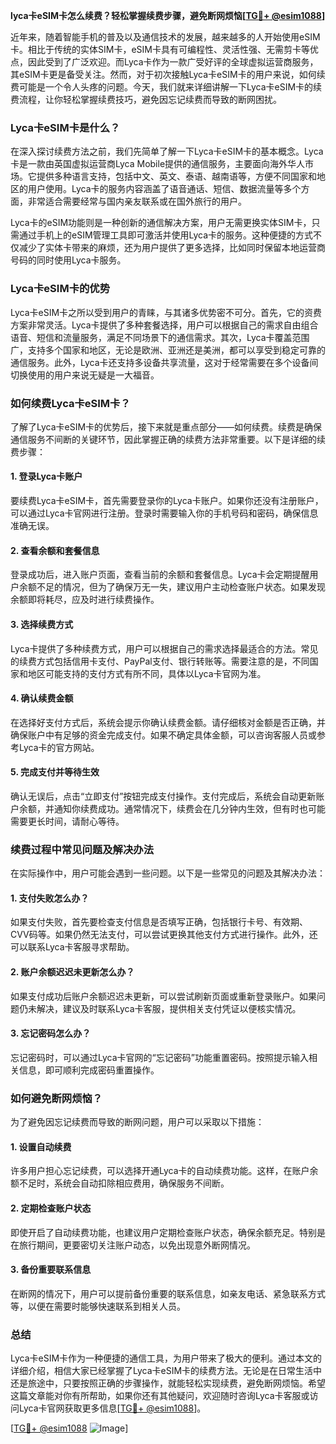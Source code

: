 **lyca卡eSIM卡怎么续费？轻松掌握续费步骤，避免断网烦恼[[TG💪+ @esim1088](https://t.me/s/esim1088)]**

近年来，随着智能手机的普及以及通信技术的发展，越来越多的人开始使用eSIM卡。相比于传统的实体SIM卡，eSIM卡具有可编程性、灵活性强、无需剪卡等优点，因此受到了广泛欢迎。而Lyca卡作为一款广受好评的全球虚拟运营商服务，其eSIM卡更是备受关注。然而，对于初次接触Lyca卡eSIM卡的用户来说，如何续费可能是一个令人头疼的问题。今天，我们就来详细讲解一下Lyca卡eSIM卡的续费流程，让你轻松掌握续费技巧，避免因忘记续费而导致的断网困扰。

### Lyca卡eSIM卡是什么？

在深入探讨续费方法之前，我们先简单了解一下Lyca卡eSIM卡的基本概念。Lyca卡是一款由英国虚拟运营商Lyca Mobile提供的通信服务，主要面向海外华人市场。它提供多种语言支持，包括中文、英文、泰语、越南语等，方便不同国家和地区的用户使用。Lyca卡的服务内容涵盖了语音通话、短信、数据流量等多个方面，非常适合需要经常与国内亲友联系或在国外旅行的用户。

Lyca卡的eSIM功能则是一种创新的通信解决方案，用户无需更换实体SIM卡，只需通过手机上的eSIM管理工具即可激活并使用Lyca卡的服务。这种便捷的方式不仅减少了实体卡带来的麻烦，还为用户提供了更多选择，比如同时保留本地运营商号码的同时使用Lyca卡服务。

### Lyca卡eSIM卡的优势

Lyca卡eSIM卡之所以受到用户的青睐，与其诸多优势密不可分。首先，它的资费方案非常灵活。Lyca卡提供了多种套餐选择，用户可以根据自己的需求自由组合语音、短信和流量服务，满足不同场景下的通信需求。其次，Lyca卡覆盖范围广，支持多个国家和地区，无论是欧洲、亚洲还是美洲，都可以享受到稳定可靠的通信服务。此外，Lyca卡还支持多设备共享流量，这对于经常需要在多个设备间切换使用的用户来说无疑是一大福音。

### 如何续费Lyca卡eSIM卡？

了解了Lyca卡eSIM卡的优势后，接下来就是重点部分——如何续费。续费是确保通信服务不间断的关键环节，因此掌握正确的续费方法非常重要。以下是详细的续费步骤：

#### 1. 登录Lyca卡账户

要续费Lyca卡eSIM卡，首先需要登录你的Lyca卡账户。如果你还没有注册账户，可以通过Lyca卡官网进行注册。登录时需要输入你的手机号码和密码，确保信息准确无误。

#### 2. 查看余额和套餐信息

登录成功后，进入账户页面，查看当前的余额和套餐信息。Lyca卡会定期提醒用户余额不足的情况，但为了确保万无一失，建议用户主动检查账户状态。如果发现余额即将耗尽，应及时进行续费操作。

#### 3. 选择续费方式

Lyca卡提供了多种续费方式，用户可以根据自己的需求选择最适合的方法。常见的续费方式包括信用卡支付、PayPal支付、银行转账等。需要注意的是，不同国家和地区可能支持的支付方式有所不同，具体以Lyca卡官网为准。

#### 4. 确认续费金额

在选择好支付方式后，系统会提示你确认续费金额。请仔细核对金额是否正确，并确保账户中有足够的资金完成支付。如果不确定具体金额，可以咨询客服人员或参考Lyca卡的官方网站。

#### 5. 完成支付并等待生效

确认无误后，点击“立即支付”按钮完成支付操作。支付完成后，系统会自动更新账户余额，并通知你续费成功。通常情况下，续费会在几分钟内生效，但有时也可能需要更长时间，请耐心等待。

### 续费过程中常见问题及解决办法

在实际操作中，用户可能会遇到一些问题。以下是一些常见的问题及其解决办法：

#### 1. 支付失败怎么办？

如果支付失败，首先要检查支付信息是否填写正确，包括银行卡号、有效期、CVV码等。如果仍然无法支付，可以尝试更换其他支付方式进行操作。此外，还可以联系Lyca卡客服寻求帮助。

#### 2. 账户余额迟迟未更新怎么办？

如果支付成功后账户余额迟迟未更新，可以尝试刷新页面或重新登录账户。如果问题仍未解决，建议及时联系Lyca卡客服，提供相关支付凭证以便核实情况。

#### 3. 忘记密码怎么办？

忘记密码时，可以通过Lyca卡官网的“忘记密码”功能重置密码。按照提示输入相关信息，即可顺利完成密码重置操作。

### 如何避免断网烦恼？

为了避免因忘记续费而导致的断网问题，用户可以采取以下措施：

#### 1. 设置自动续费

许多用户担心忘记续费，可以选择开通Lyca卡的自动续费功能。这样，在账户余额不足时，系统会自动扣除相应费用，确保服务不间断。

#### 2. 定期检查账户状态

即使开启了自动续费功能，也建议用户定期检查账户状态，确保余额充足。特别是在旅行期间，更要密切关注账户动态，以免出现意外断网情况。

#### 3. 备份重要联系信息

在断网的情况下，用户可以提前备份重要的联系信息，如亲友电话、紧急联系方式等，以便在需要时能够快速联系到相关人员。

### 总结

Lyca卡eSIM卡作为一种便捷的通信工具，为用户带来了极大的便利。通过本文的详细介绍，相信大家已经掌握了Lyca卡eSIM卡的续费方法。无论是在日常生活中还是旅途中，只要按照正确的步骤操作，就能轻松实现续费，避免断网烦恼。希望这篇文章能对你有所帮助，如果你还有其他疑问，欢迎随时咨询Lyca卡客服或访问Lyca卡官网获取更多信息[[TG💪+ @esim1088](https://t.me/s/esim1088)]。

[[TG💪+ @esim1088](https://t.me/s/esim1088) ![Image](https://i.postimg.cc/4NQfJmqS/Snipaste-2025-05-13-00-14-12.png)]